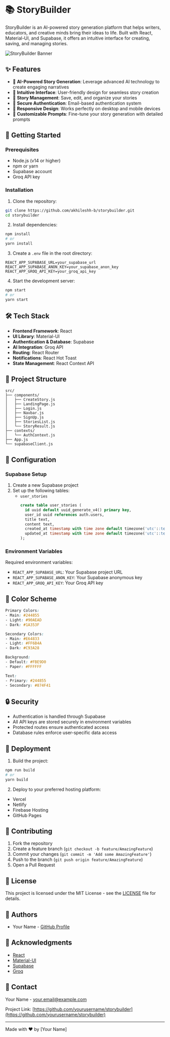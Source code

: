 # 📚 StoryBuilder

StoryBuilder is an AI-powered story generation platform that helps writers, educators, and creative minds bring their ideas to life. Built with React, Material-UI, and Supabase, it offers an intuitive interface for creating, saving, and managing stories.

![StoryBuilder Banner](https://your-image-url-here.com/banner.png)

## ✨ Features

- 🤖 **AI-Powered Story Generation**: Leverage advanced AI technology to create engaging narratives
- 🎨 **Intuitive Interface**: User-friendly design for seamless story creation
- 💾 **Story Management**: Save, edit, and organize your stories
- 🔐 **Secure Authentication**: Email-based authentication system
- 📱 **Responsive Design**: Works perfectly on desktop and mobile devices
- 🎯 **Customizable Prompts**: Fine-tune your story generation with detailed prompts

## 🚀 Getting Started

### Prerequisites

- Node.js (v14 or higher)
- npm or yarn
- Supabase account
- Groq API key

### Installation

1. Clone the repository:
```bash
git clone https://github.com/akhileshh-b/storybuilder.git
cd storybuilder
```

2. Install dependencies:
```bash
npm install
# or
yarn install
```

3. Create a `.env` file in the root directory:
```env
REACT_APP_SUPABASE_URL=your_supabase_url
REACT_APP_SUPABASE_ANON_KEY=your_supabase_anon_key
REACT_APP_GROQ_API_KEY=your_groq_api_key
```

4. Start the development server:
```bash
npm start
# or
yarn start
```

## 🛠️ Tech Stack

- **Frontend Framework**: React
- **UI Library**: Material-UI
- **Authentication & Database**: Supabase
- **AI Integration**: Groq API
- **Routing**: React Router
- **Notifications**: React Hot Toast
- **State Management**: React Context API

## 📁 Project Structure

```
src/
├── components/
│   ├── CreateStory.js
│   ├── LandingPage.js
│   ├── Login.js
│   ├── Navbar.js
│   ├── SignUp.js
│   ├── StoriesList.js
│   └── StoryResult.js
├── contexts/
│   └── AuthContext.js
├── App.js
└── supabaseClient.js
```

## 🔧 Configuration

### Supabase Setup

1. Create a new Supabase project
2. Set up the following tables:
   - `user_stories`
     ```sql
     create table user_stories (
       id uuid default uuid_generate_v4() primary key,
       user_id uuid references auth.users,
       title text,
       content text,
       created_at timestamp with time zone default timezone('utc'::text, now()),
       updated_at timestamp with time zone default timezone('utc'::text, now())
     );
     ```

### Environment Variables

Required environment variables:
- `REACT_APP_SUPABASE_URL`: Your Supabase project URL
- `REACT_APP_SUPABASE_ANON_KEY`: Your Supabase anonymous key
- `REACT_APP_GROQ_API_KEY`: Your Groq API key

## 🎨 Color Scheme

```css
Primary Colors:
- Main: #244855
- Light: #90AEAD
- Dark: #1A353F

Secondary Colors:
- Main: #E64833
- Light: #FF6B4A
- Dark: #C93A28

Background:
- Default: #FBE9D0
- Paper: #FFFFFF

Text:
- Primary: #244855
- Secondary: #874F41
```

## 🔒 Security

- Authentication is handled through Supabase
- All API keys are stored securely in environment variables
- Protected routes ensure authenticated access
- Database rules enforce user-specific data access

## 🚀 Deployment

1. Build the project:
```bash
npm run build
# or
yarn build
```

2. Deploy to your preferred hosting platform:
- Vercel
- Netlify
- Firebase Hosting
- GitHub Pages

## 📝 Contributing

1. Fork the repository
2. Create a feature branch (`git checkout -b feature/AmazingFeature`)
3. Commit your changes (`git commit -m 'Add some AmazingFeature'`)
4. Push to the branch (`git push origin feature/AmazingFeature`)
5. Open a Pull Request

## 📄 License

This project is licensed under the MIT License - see the [LICENSE](LICENSE) file for details.

## 👥 Authors

- Your Name - [GitHub Profile](https://github.com/yourusername)

## 🙏 Acknowledgments

- [React](https://reactjs.org/)
- [Material-UI](https://mui.com/)
- [Supabase](https://supabase.com/)
- [Groq](https://groq.com/)

## 📧 Contact

Your Name - your.email@example.com

Project Link: [https://github.com/yourusername/storybuilder](https://github.com/yourusername/storybuilder)

---
Made with ❤️ by [Your Name] 
